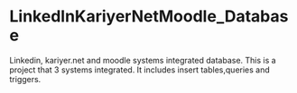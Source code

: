 # LinkedlnKariyerNetMoodle_Database
Linkedin, kariyer.net and moodle systems integrated database. This is a project that 3 systems integrated. It includes insert tables,queries and triggers.
